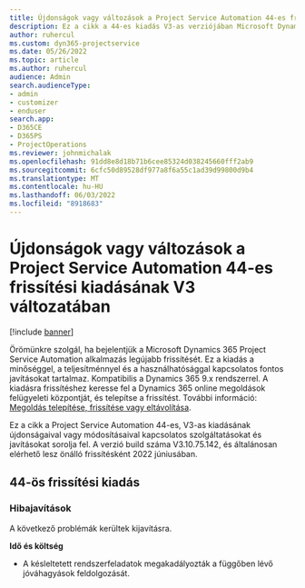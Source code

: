 ```yaml
---
title: Újdonságok vagy változások a Project Service Automation 44-es frissítési kiadásának V3 változatában
description: Ez a cikk a 44-es kiadás V3-as verziójában Microsoft Dynamics 365 Project Service Automation elérhető funkciókat és javításokat sorolja fel.
author: ruhercul
ms.custom: dyn365-projectservice
ms.date: 05/26/2022
ms.topic: article
ms.author: ruhercul
audience: Admin
search.audienceType:
- admin
- customizer
- enduser
search.app:
- D365CE
- D365PS
- ProjectOperations
ms.reviewer: johnmichalak
ms.openlocfilehash: 91dd8e8d18b71b6cee85324d038245660fff2ab9
ms.sourcegitcommit: 6cfc50d89528df977a8f6a55c1ad39d99800d9b4
ms.translationtype: MT
ms.contentlocale: hu-HU
ms.lasthandoff: 06/03/2022
ms.locfileid: "8918683"
---
```

# <a name="whats-new-or-changed-in-project-service-automation-update-release-44-v3"></a>Újdonságok vagy változások a Project Service Automation 44-es frissítési kiadásának V3 változatában

[!include [banner](../includes/psa-now-project-operations.md)]

Örömünkre szolgál, ha bejelentjük a Microsoft Dynamics 365 Project Service Automation alkalmazás legújabb frissítését. Ez a kiadás a minőséggel, a teljesítménnyel és a használhatósággal kapcsolatos fontos javításokat tartalmaz. Kompatibilis a Dynamics 365 9.x rendszerrel. A kiadásra frissítéshez keresse fel a Dynamics 365 online megoldások felügyeleti központját, és telepítse a frissítést. További információ: [Megoldás telepítése, frissítése vagy eltávolítása](/power-platform/admin/install-remove-preferred-solution).

Ez a cikk a Project Service Automation 44-es, V3-as kiadásának újdonságaival vagy módosításaival kapcsolatos szolgáltatásokat és javításokat sorolja fel. A verzió build száma V3.10.75.142, és általánosan elérhető lesz önálló frissítésként 2022 júniusában.

## <a name="update-release-44"></a>44-ös frissítési kiadás

### <a name="bug-fixes"></a>Hibajavítások

A következő problémák kerültek kijavításra.

**Idő és költség**

- A késleltetett rendszerfeladatok megakadályozták a függőben lévő jóváhagyások feldolgozását.
